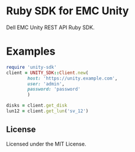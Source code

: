 # Ruby SDK for EMC Unity

Dell EMC Unity REST API Ruby SDK.

# Examples

```ruby
require 'unity-sdk'
client = UNITY_SDK::Client.new(
        host: 'https://unity.example.com',
        user: 'admin',
        password: 'password'
        )

disks = client.get_disk
lun12 = client.get_lun('sv_12')

```

## License

Licensed under the MIT License.

